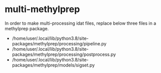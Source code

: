 # multi-methylprep

In order to make multi-processing idat files, replace below three files in a methylprep package.

- /home/user/.local/lib/python3.8/site-packages/methylprep/processing/pipeline.py
- /home/user/.local/lib/python3.8/site-packages/methylprep/processing/postprocess.py
- /home/user/.local/lib/python3.8/site-packages/methylprep/models/sigset.py

